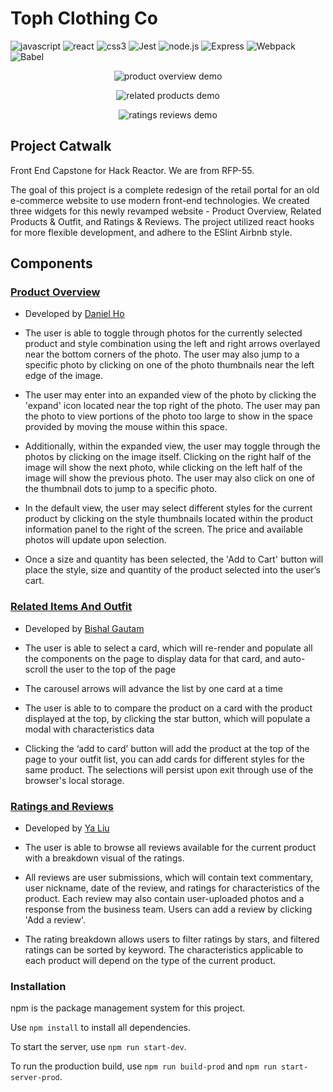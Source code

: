 # Toph Clothing Co

![javascript](https://img.shields.io/badge/JavaScript-20232A?style=for-the-badge&logo=javascript&logoColor=F7DF1E)
![react](https://img.shields.io/badge/React-20232A?style=for-the-badge&logo=react&logoColor=61DAFB)
![css3](https://img.shields.io/badge/CSS3-1572B6?style=for-the-badge&logo=css3&logoColor=white)
![Jest](https://img.shields.io/badge/-Jest-20232A?style=for-the-badge&logo=jest&logoColor=red)
![node.js](https://img.shields.io/badge/Node.js-20232A?style=for-the-badge&logo=nodedotjs&logoColor=green)
![Express](https://img.shields.io/badge/-Express-20232A?style=for-the-badge&logo=express&logoColor=yellow)
![Webpack](https://img.shields.io/badge/-webpack-20232A?style=for-the-badge&logo=webpack&logoColor=blueviolet)
![Babel](https://img.shields.io/badge/-Babel-20232A?style=for-the-badge&logo=babel&logoColor=yellow)

<p
  align="center">
  <img
    alt="product overview demo" src="client/demo/product_overview.gif">
</p>

<p
  align="center">
  <img
    alt="related products demo" src="client/demo/related_products_outfit.gif">
</p>

<p
  align="center">
  <img
    alt="ratings reviews demo" src="client/demo/ratings_and_reviews.gif">
</p>

## Project Catwalk

Front End Capstone for Hack Reactor. We are from RFP-55.

The goal of this project is a complete redesign of the retail portal for an old e-commerce website to use modern front-end technologies. We created three widgets for this newly revamped website - Product Overview, Related Products & Outfit, and Ratings & Reviews. The project utilized react hooks for more flexible development, and adhere to the ESlint Airbnb style.

## Components

### [Product Overview](client/src/components/ProductOverview)

- Developed by [Daniel Ho](https://github.com/dho1994)

- The user is able to toggle through photos for the currently selected product and style combination using the left and right arrows overlayed near the bottom corners of the photo. The user may also jump to a specific photo by clicking on one of the photo thumbnails near the left edge of the image. 

- The user may enter into an expanded view of the photo by clicking the 'expand' icon located near the top right of the photo. The user may pan the photo to view portions of the photo too large to show in the space provided by moving the mouse within this space.

- Additionally, within the expanded view, the user may toggle through the photos by clicking on the image itself. Clicking on the right half of the image will show the next photo, while clicking on the left half of the image will show the previous photo. The user may also click on one of the thumbnail dots to jump to a specific photo. 

- In the default view, the user may select different styles for the current product by clicking on the style thumbnails located within the product information panel to the right of the screen. The price and available photos will update upon selection.

- Once a size and quantity has been selected, the 'Add to Cart' button will place the style, size and quantity of the product selected into the user’s cart.

### [Related Items And Outfit](client/src/components/RelatedItemsAndOutfit)

- Developed by [Bishal Gautam](https://github.com/bishalkg)

- The user is able to select a card, which will re-render and populate all the components on the page to display data for that card, and auto-scroll the user to the top of the page

- The carousel arrows will advance the list by one card at a time

- The user is able to to compare the product on a card with the product displayed at the top, by clicking the star button, which will populate a modal with characteristics data

- Clicking the ‘add to card’ button will add the product at the top of the page to your outfit list, you can add cards for different styles for the same product. The selections will persist upon exit through use of the browser's local storage.


### [Ratings and Reviews](client/src/components/RatingsAndReviews)

- Developed by [Ya Liu](https://github.com/ya-liu)

- The user is able to browse all reviews available for the current product with a breakdown visual of the ratings.

- All reviews are user submissions, which will contain text commentary, user nickname, date of the review, and ratings for characteristics of the product. Each review may also contain user-uploaded photos and a response from the business team. Users can add a review by clicking 'Add a review'.

- The rating breakdown allows users to filter ratings by stars, and filtered ratings can be sorted by keyword. The characteristics applicable to each product will depend on the type of the current product.

### Installation

npm is the package management system for this project.

Use ```npm install``` to install all dependencies.

To start the server, use ```npm run start-dev```.

To run the production build, use ```npm run build-prod``` and ```npm run start-server-prod```.

